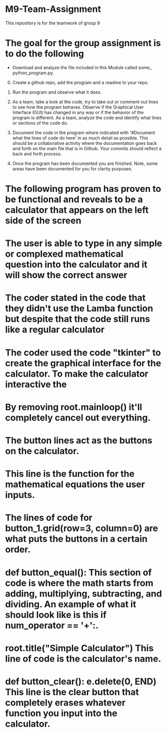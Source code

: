 # M9-Team-Assignment
This repository is for the teamwork of group 9

# The goal for the group assignment is to do the following

- Download and analyze the file included in this Module called some_ python_program.py.

0) Create a github repo, add the program and a readme to your repo.

1) Run the program and observe what it does.

2) As a team, take a look at the code, try to take out or comment out lines to see how the program behaves. Observe if the Graphical User Interface (GUI) has changed in any way or if the behavior of the program is different. As a team, analyze the code and identify what lines or sections of the code do.

3) Document the code in the program where indicated with '#Document what the lines of code do here' in as much detail as possible. This should be a collaborative activity where the documentation goes back and forth on the main file that is in Github. Your commits should reflect a back and forth process. 

4) Once the program has been documented you are finished. Note, some areas have been documented for you for clarity purposes.


# The following program has proven to be functional and reveals to be a calculator that appears on the left side of the screen

# The user is able to type in any simple or complexed mathematical question into the calculator and it will show the correct answer

# The coder stated in the code that they didn't use the Lamba function but despite that the code still runs like a regular calculator

# The coder used the code "tkinter" to create the graphical interface for the calculator. To make the calculator interactive the 

# By removing root.mainloop() it'll completely cancel out everything.

# The button lines act as the buttons on the calculator.

# This line is the function for the mathematical equations the user inputs.

# The lines of code for button_1.grid(row=3, column=0) are what puts the buttons in a certain order.

# def button_equal(): This section of code is where the math starts from adding, multiplying, subtracting, and dividing. An example of what it should look like is this if num_operator == '+':.

# root.title("Simple Calculator") This line of code is the calculator's name.

# def button_clear(): e.delete(0, END) This line is the clear button that completely erases whatever function you input into the calculator. 
# 
    
